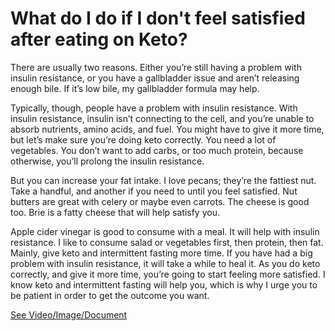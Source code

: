 # What do I do if I don't feel satisfied after eating on Keto?

There are usually two reasons. Either you’re still having a problem with insulin resistance, or you have a gallbladder issue and aren’t releasing enough bile. If it’s low bile, my gallbladder formula may help.

Typically, though, people have a problem with insulin resistance. With insulin resistance, insulin isn’t connecting to the cell, and you’re unable to absorb nutrients, amino acids, and fuel. You might have to give it more time, but let’s make sure you’re doing keto correctly. You need a lot of vegetables. You don’t want to add carbs, or too much protein, because otherwise, you’ll prolong the insulin resistance.

But you can increase your fat intake. I love pecans; they’re the fattiest nut. Take a handful, and another if you need to until you feel satisfied. Nut butters are great with celery or maybe even carrots. The cheese is good too. Brie is a fatty cheese that will help satisfy you.

Apple cider vinegar is good to consume with a meal. It will help with insulin resistance. I like to consume salad or vegetables first, then protein, then fat. Mainly, give keto and intermittent fasting more time. If you have had a big problem with insulin resistance, it will take a while to heal it. As you do keto correctly, and give it more time, you’re going to start feeling more satisfied. I know keto and intermittent fasting will help you, which is why I urge you to be patient in order to get the outcome you want.

 [See Video/Image/Document](https://hls-player.drberg.com/asset?path=migrated-assets/not-satisfied-after-eating-on-keto-diet-intermittent-fasting-drberg-answers-why)